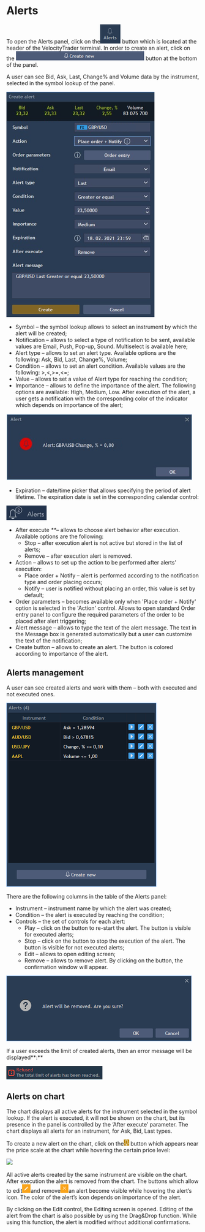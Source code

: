 # Alerts

To open the Alerts panel, click on the![](<../../../.gitbook/assets/1 (73) (3) (3).png>) button which is located at the header of the VelocityTrader terminal. In order to create an alert, click on the ![](<../../../.gitbook/assets/2 (63).png>) button at the bottom of the panel.

A user can see Bid, Ask, Last, Change% and Volume data by the instrument, selected in the symbol lookup of the panel.

![](../../../.gitbook/assets/new.jpg)

* Symbol – the symbol lookup allows to select an instrument by which the alert will be created;
* Notification – allows to select a type of notification to be sent, available values are Email, Push, Pop-up, Sound. Multiselect is available here;
* Alert type – allows to set an alert type. Available options are the following: Ask, Bid, Last, Change%, Volume;
* Condition – allows to set an alert condition. Available values are the following: >,<,>=,<=;
* Value – allows to set a value of Alert type for reaching the condition;
* Importance – allows to define the importance of the alert. The following options are available: High, Medium, Low. After execution of the alert, a user gets a notification with the corresponding color of the indicator which depends on importance of the alert;

![](../../../.gitbook/assets/new1-1-.jpg)

* Expiration – date/time picker that allows specifying the period of alert lifetime. The expiration date is set in the corresponding calendar control:

![](<../../../.gitbook/assets/image (54).png>)

* After execute _\*\*_– allows to choose alert behavior after execution. Available options are the following:
  * Stop – after execution alert is not active but stored in the list of alerts;
  * Remove – after execution alert is removed.
* Action – allows to set up the action to be performed after alerts’ execution:
  * Place order + Notify – alert is performed according to the notification type and order placing occurs;
  * Notify – user is notified without placing an order, this value is set by default;
* Order parameters – becomes available only when 'Place order + Notify' option is selected in the 'Action' control. Allows to open standard Order entry panel to configure the required parameters of the order to be placed after alert triggering;
* Alert message – allows to type the text of the alert message. The text in the Message box is generated automatically but a user can customize the text of the notification;
* Create button – allows to create an alert. The button is colored according to importance of the alert.

## **Alerts management**

A user can see created alerts and work with them – both with executed and not executed ones.

![](<../../../.gitbook/assets/4 (43).png>)

There are the following columns in the table of the Alerts panel:

* Instrument – instrument name by which the alert was created;
* Condition – the alert is executed by reaching the condition;
* Controls – the set of controls for each alert:
  * Play – click on the button to re-start the alert. The button is visible for executed alerts;
  * Stop – click on the button to stop the execution of the alert. The button is visible for not executed alerts;
  * Edit – allows to open editing screen;
  * Remove – allows to remove alert. By clicking on the button, the confirmation window will appear.

![](<../../../.gitbook/assets/5 (12).png>)

If a user exceeds the limit of created alerts, then an error message will be displayed**:**

![](<../../../.gitbook/assets/desktop-web (1) (1) (3) (3).png>)

## **Alerts on chart**

The chart displays all active alerts for the instrument selected in the symbol lookup. If the alert is executed, it will not be shown on the chart, but its presence in the panel is controlled by the ‘After execute’ parameter. The chart displays all alerts for an instrument, for Ask, Bid, Last types.

To create a new alert on the chart, click on the![](<../../../.gitbook/assets/7 (18).png>) button which appears near the price scale at the chart while hovering the certain price level:

![](<../../../.gitbook/assets/screenshot\_4 (7) (3).jpg>)

All active alerts created by the same instrument are visible on the chart. After execution the alert is removed from the chart. The buttons which allow to edit![](<../../../.gitbook/assets/9 (12).png>)and remove![](<../../../.gitbook/assets/10 (1).png>)an alert become visible while hovering the alert’s icon. The color of the alert’s icon depends on importance of the alert.

By clicking on the Edit control, the Editing screen is opened. Editing of the alert from the chart is also possible by using the Drag\&Drop function. While using this function, the alert is modified without additional confirmations.
